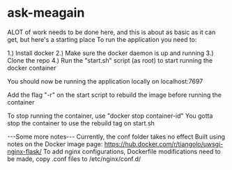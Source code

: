 # ask-meagain

ALOT of work needs to be done here, and this is about as basic as it can get, but here's a starting place
To run the application you need to:

1.) Install docker
2.) Make sure the docker daemon is up and running
3.) Clone the repo
4.) Run the "start.sh" script (as root) to start running the docker container

You should now be running the application locally on localhost:7697

Add the flag "-r" on the start script to rebuild the image before running the container

To stop running the container, use "docker stop container-id"
You gotta stop the container to use the rebuild tag on start.sh

---Some more notes---
Currently, the conf folder takes no effect
Built using notes on the Docker image page: https://hub.docker.com/r/tiangolo/uwsgi-nginx-flask/
To add nginx configurations, Dockerfile modifications need to be made, copy .conf files to /etc/nginx/conf.d/
